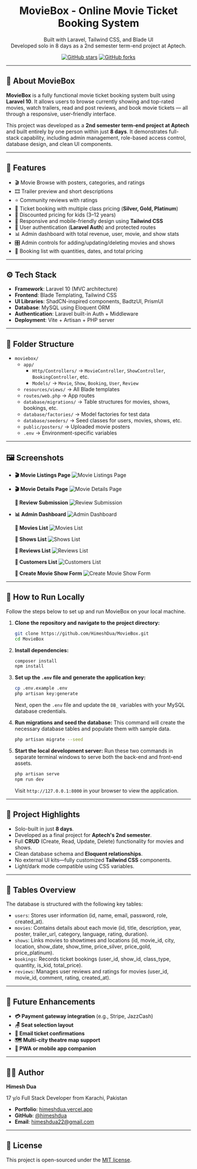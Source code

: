 <h1 align="center">MovieBox - Online Movie Ticket Booking System</h1>

<p align="center">
  Built with Laravel, Tailwind CSS, and Blade UI <br/>
  Developed solo in 8 days as a 2nd semester term-end project at Aptech.
</p>

<p align="center">
  <a href="https://github.com/himeshdua/moviebox"><img src="https://img.shields.io/github/stars/himeshdua/moviebox?style=social" alt="GitHub stars"></a>
  <a href="https://github.com/himeshdua/moviebox"><img src="https://img.shields.io/github/forks/himeshdua/moviebox?style=social" alt="GitHub forks"></a>
</p>

---

## 🎥 About MovieBox

**MovieBox** is a fully functional movie ticket booking system built using **Laravel 10**. It allows users to browse currently showing and top-rated movies, watch trailers, read and post reviews, and book movie tickets — all through a responsive, user-friendly interface.

This project was developed as a **2nd semester term-end project at Aptech** and built entirely by one person within just **8 days**. It demonstrates full-stack capability, including admin management, role-based access control, database design, and clean UI components.

---

## 🚀 Features

-   🎬 Movie Browse with posters, categories, and ratings
-   🎞 Trailer preview and short descriptions
-   ⭐ Community reviews with ratings
-   🧾 Ticket booking with multiple class pricing (**Silver, Gold, Platinum**)
-   🧒 Discounted pricing for kids (3–12 years)
-   📱 Responsive and mobile-friendly design using **Tailwind CSS**
-   🔐 User authentication (**Laravel Auth**) and protected routes
-   📊 Admin dashboard with total revenue, user, movie, and show stats
-   🎛 Admin controls for adding/updating/deleting movies and shows
-   🧾 Booking list with quantities, dates, and total pricing

---

## ⚙️ Tech Stack

-   **Framework**: Laravel 10 (MVC architecture)
-   **Frontend**: Blade Templating, Tailwind CSS
-   **UI Libraries**: ShadCN-inspired components, BadtzUI, PrismUI
-   **Database**: MySQL using Eloquent ORM
-   **Authentication**: Laravel built-in Auth + Middleware
-   **Deployment**: Vite + Artisan + PHP server

---

## 📁 Folder Structure

-   `moviebox/`
    -   `app/`
        -   `Http/Controllers/` → `MovieController`, `ShowController`, `BookingController`, etc.
        -   `Models/` → `Movie`, `Show`, `Booking`, `User`, `Review`
    -   `resources/views/` → All Blade templates
    -   `routes/web.php` → App routes
    -   `database/migrations/` → Table structures for movies, shows, bookings, etc.
    -   `database/factories/` → Model factories for test data
    -   `database/seeders/` → Seed classes for users, movies, shows, etc.
    -   `public/posters/` → Uploaded movie posters
    -   `.env` → Environment-specific variables

---

## 🖼 Screenshots

-   **🎬 Movie Listings Page**
    ![Movie Listings Page](screenshots/movie-listings.png)

-   **🎬 Movie Details Page**
    ![Movie Details Page](screenshots/movie-details.png)

    **💬 Review Submission**
    ![Review Submission](screenshots/review-submission.png)

-   **📊 Admin Dashboard**
    ![Admin Dashboard](screenshots/admin-dashboard.png)

    **📆 Movies List**
    ![Movies List](screenshots/movies-list.png)

    **📆 Shows List**
    ![Shows List](screenshots/shows-list.png)

    **📆 Reviews List**
    ![Reviews List](screenshots/reviews-list.png)

    **📆 Customers List**
    ![Customers List](screenshots/customers-list.png)

    **📆 Create Movie Show Form**
    ![Create Movie Show Form](screenshots/create-show-form.png)

---

## 🧪 How to Run Locally

Follow the steps below to set up and run MovieBox on your local machine.

1.  **Clone the repository and navigate to the project directory:**

    ```bash
    git clone https://github.com/HimeshDua/MovieBox.git
    cd MovieBox
    ```

2.  **Install dependencies:**

    ```bash
    composer install
    npm install
    ```

3.  **Set up the `.env` file and generate the application key:**

    ```bash
    cp .env.example .env
    php artisan key:generate
    ```

    Next, open the `.env` file and update the `DB_` variables with your MySQL database credentials.

4.  **Run migrations and seed the database:**
    This command will create the necessary database tables and populate them with sample data.

    ```bash
    php artisan migrate --seed
    ```

5.  **Start the local development server:**
    Run these two commands in separate terminal windows to serve both the back-end and front-end assets.
    ```bash
    php artisan serve
    npm run dev
    ```
    Visit `http://127.0.0.1:8000` in your browser to view the application.

---

## 🌟 Project Highlights

-   Solo-built in just **8 days**.
-   Developed as a final project for **Aptech's 2nd semester**.
-   Full **CRUD** (Create, Read, Update, Delete) functionality for movies and shows.
-   Clean database schema and **Eloquent relationships**.
-   No external UI kits—fully customized **Tailwind CSS** components.
-   Light/dark mode compatible using CSS variables.

---

## 🧱 Tables Overview

The database is structured with the following key tables:

-   `users`: Stores user information (id, name, email, password, role, created_at).
-   `movies`: Contains details about each movie (id, title, description, year, poster, trailer_url, category, language, rating, duration).
-   `shows`: Links movies to showtimes and locations (id, movie_id, city, location, show_date, show_time, price_silver, price_gold, price_platinum).
-   `bookings`: Records ticket bookings (user_id, show_id, class_type, quantity, is_kid, total_price).
-   `reviews`: Manages user reviews and ratings for movies (user_id, movie_id, comment, rating, created_at).

---

## 🔮 Future Enhancements

-   **💳 Payment gateway integration** (e.g., Stripe, JazzCash)
-   **🪑 Seat selection layout**
-   **📧 Email ticket confirmations**
-   **🗺 Multi-city theatre map support**
-   **📱 PWA or mobile app companion**

---

## 👨‍💻 Author

**Himesh Dua**

17 y/o Full Stack Developer from Karachi, Pakistan

-   **Portfolio**: [himeshdua.vercel.app](https://himeshdua.vercel.app)
-   **GitHub**: [@himeshdua](https://github.com/himeshdua)
-   **Email**: himeshdua22@gmail.com

---

## 📝 License

This project is open-sourced under the [MIT license](https://opensource.org/licenses/MIT).
